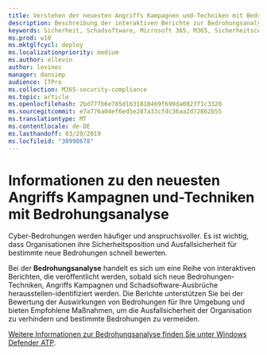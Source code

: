 ```yaml
---
title: Verstehen der neuesten Angriffs Kampagnen und-Techniken mit Bedrohungsanalyse
description: Beschreibung der interaktiven Berichte zur Bedrohungsanalyse
keywords: Sicherheit, Schadsoftware, Microsoft 365, M365, Sicherheitscenter, Bedrohungsanalyse, Windows Defender ATP, Cyber, Sicherheitshaltung, neue Bedrohungen
ms.prod: w10
ms.mktglfcycl: deploy
ms.localizationpriority: medium
ms.author: ellevin
author: levinec
manager: dansimp
audience: ITPro
ms.collection: M365-security-compliance
ms.topic: article
ms.openlocfilehash: 2bd777b6e785d1631810469f699da0823f1c3320
ms.sourcegitcommit: e7a776a04ef6ed5e287a33cfdc36aa2d72862b55
ms.translationtype: MT
ms.contentlocale: de-DE
ms.lasthandoff: 03/29/2019
ms.locfileid: "30998678"
---
```

# <a name="understand-the-latest-attack-campaigns-and-techniques-with-threat-analytics"></a>Informationen zu den neuesten Angriffs Kampagnen und-Techniken mit Bedrohungsanalyse

Cyber-Bedrohungen werden häufiger und anspruchsvoller. Es ist wichtig, dass Organisationen ihre Sicherheitsposition und Ausfallsicherheit für bestimmte neue Bedrohungen schnell bewerten.

Bei der **Bedrohungsanalyse** handelt es sich um eine Reihe von interaktiven Berichten, die veröffentlicht werden, sobald sich neue Bedrohungen-Techniken, Angriffs Kampagnen und Schadsoftware-Ausbrüche herausstellen-identifiziert werden. Die Berichte unterstützen Sie bei der Bewertung der Auswirkungen von Bedrohungen für Ihre Umgebung und bieten Empfohlene Maßnahmen, um die Ausfallsicherheit der Organisation zu verhindern und bestimmte Bedrohungen zu vermeiden.

[Weitere Informationen zur Bedrohungsanalyse finden Sie unter Windows Defender ATP](https://docs.microsoft.com/en-us/windows/security/threat-protection/windows-defender-atp/threat-analytics).  
